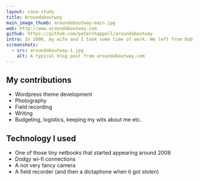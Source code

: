 ```yaml
---
layout: case-study
title: Aroundaboutway
main_image_thumb: aroundaboutway-main.jpg
web: http://www.aroundaboutway.com
github: https://github.com/peterchappell/aroundaboutway
intro: In 2008, my wife and I took some time of work. We left from Dublin and thought we'd see how far we could get without flying. After close to nine months we got as far as Bali. We kept a blog full or writing, photos and audio clips as we went. I recently upgraded the blog site.
screenshots:
  - src: aroundaboutway-1.jpg
    alt: A typical blog post from aroundaboutway.com
---
```


## My contributions

* Wordpress theme development
* Photography
* Field recording
* Writing
* Budgeting, logistics, keeping my wits about me etc.

## Technology I used

* One of those tiny netbooks that started appearing around 2008
* Dodgy wi-fi connections
* A not very fancy camera
* A field recorder (and then a dictaphone when it got stolen)